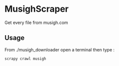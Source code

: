 # MusighScraper
Get every file from musigh.com

## Usage
From ./musigh_downloader open a terminal then type :

`scrapy crawl musigh`
